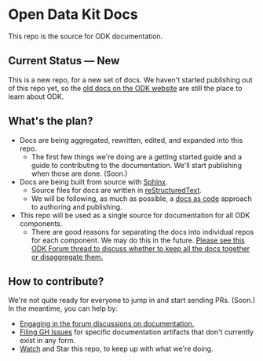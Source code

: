 # Open Data Kit Docs

This repo is the source for ODK documentation.

## Current Status — New

This is a new repo, for a new set of docs. We haven't started publishing out of this repo yet, so the [old docs on the ODK website](https://opendatakit.org/) are still the place to learn about ODK.

## What's the plan?

 - Docs are being aggregated, rewritten, edited, and expanded into this repo.
    - The first few things we're doing are a getting started guide and a guide to contributing to the documentation. We'll start publishing when those are done. (Soon.)
 - Docs are being built from source with [Sphinx](http://www.sphinx-doc.org/).
    - Source files for docs are written in [reStructuredText](http://docutils.sourceforge.net/rst.html).
    - We will be following, as much as possible, a [docs as code](http://www.writethedocs.org/guide/docs-as-code/) approach to authoring and publishing.
 - This repo will be used as a single source for documentation for all ODK components.
    - There are good reasons for separating the docs into individual repos for each component. We may do this in the future. [Please see this ODK Forum thread to discuss whether to keep all the docs together or disaggregate them.](https://forum.opendatakit.org/t/docs-structure-discussion-one-or-many-repos/7080)

## How to contribute?

We're not quite ready for everyone to jump in and start sending PRs. (Soon.) In the meantime, you can help by:

 - [Engaging in the forum discussions on documentation.](https://forum.opendatakit.org/c/development/documentation)
 - [Filing GH Issues](https://github.com/opendatakit/docs/issues) for specific documentation artifacts that don't currently exist in any form.
 - [Watch](https://github.com/opendatakit/docs/subscription) and Star this repo, to keep up with what we're doing.
